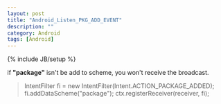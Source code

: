 ```yaml
---
layout: post
title: "Android_Listen_PKG_ADD_EVENT"
description: ""
category: Android
tags: [Android]
---
```

{% include JB/setup %}

if **"package"** isn't be add to scheme, you won't receive the broadcast.

> IntentFilter fi = new IntentFilter(Intent.ACTION_PACKAGE_ADDED);
> fi.addDataScheme("package");
> ctx.registerReceiver(receiver, fi);


